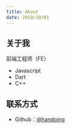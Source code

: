 ```yaml
---
title: About
date: 2019/10/01
---
```


## 关于我

前端工程师（FE）

- Javascript
- Dart
- C++

## 联系方式

- Github：[@handoing](https://github.com/handoing)